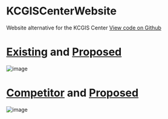 # KCGISCenterWebsite
 Website alternative for the KCGIS Center
 [View code on Github](https://github.com/uncheckederror/KCGISCenterWebsite)

# [Existing](https://uncheckederror.github.io/KCGISCenterWebsite/Existing) and [Proposed](https://uncheckederror.github.io/KCGISCenterWebsite/Proposed)
![image](https://user-images.githubusercontent.com/11726956/176275396-fa0364b4-932f-411f-ae73-a40c8822c6ee.png)

# [Competitor](https://www.piercecountywa.gov/493/Geographic-Information-Systems-GIS) and [Proposed](https://uncheckederror.github.io/KCGISCenterWebsite/Proposed)
![image](https://user-images.githubusercontent.com/11726956/176275441-3a0a2d37-0c33-4a1b-9a62-25f6b578a4dc.png)
